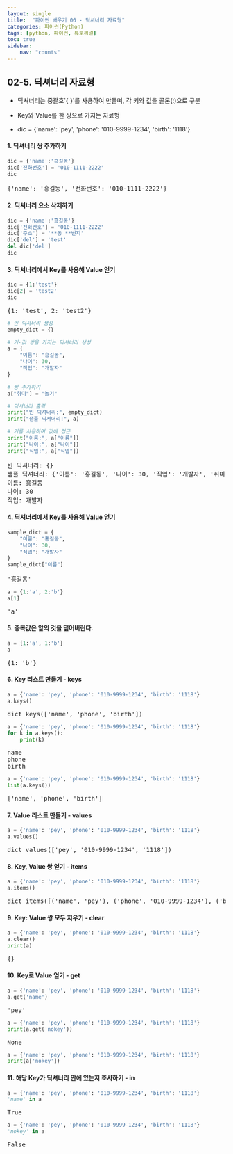 ```yaml
---
layout: single
title:  "파이썬 배우기 06 - 딕셔너리 자료형"
categories: 파이썬(Python)
tags: [python, 파이썬, 튜토리얼]
toc: true
sidebar:
    nav: "counts"
---
```


<head>
  <style>
    table.dataframe {
      white-space: normal;
      width: 100%;
      height: 240px;
      display: block;
      overflow: auto;
      font-family: Arial, sans-serif;
      font-size: 1rem;
      line-height: 20px;
      text-align: center;
      border: 0px !important;
    }

    table.dataframe th {
      text-align: center;
      font-weight: bold;
      padding: 8px;
    }

    table.dataframe td {
      text-align: center;
      padding: 8px;
    }

    table.dataframe tr:hover {
      background: #b8d1f3; 
    }

    .output_prompt {
      overflow: auto;
      font-size: 1rem;
      line-height: 1.45;
      border-radius: 0.3rem;
      -webkit-overflow-scrolling: touch;
      padding: 0.8rem;
      margin-top: 0;
      margin-bottom: 15px;
      font: 1rem Consolas, "Liberation Mono", Menlo, Courier, monospace;
      color: $code-text-color;
      border: solid 1px $border-color;
      border-radius: 0.3rem;
      word-break: normal;
      white-space: pre;
    }

  .dataframe tbody tr th:only-of-type {
      vertical-align: middle;
  }

  .dataframe tbody tr th {
      vertical-align: top;
  }

  .dataframe thead th {
      text-align: center !important;
      padding: 8px;
  }

  .page__content p {
      margin: 0 0 0px !important;
  }

  .page__content p > strong {
    font-size: 0.8rem !important;
  }

  </style>
</head>


## 02-5. 딕셔너리 자료형

- 딕셔너리는 중괄호'{ }'를 사용하여 만들며, 각 키와 값을 콜론(:)으로 구분

- Key와 Value를 한 쌍으로 가지는 자료형

- dic = {'name': 'pey', 'phone': '010-9999-1234', 'birth': '1118'}


#### 1. 딕셔너리 쌍 추가하기



```python
dic = {'name':'홍길동'}
dic['전화번호'] = '010-1111-2222'
dic
```

<pre>
{'name': '홍길동', '전화번호': '010-1111-2222'}
</pre>
#### 2. 딕셔너리 요소 삭제하기



```python
dic = {'name':'홍길동'}
dic['전화번호'] = '010-1111-2222'
dic['주소'] = '**동 **번지'
dic['del'] = 'test'
del dic['del']
dic
```

#### 3. 딕셔너리에서 Key를 사용해 Value 얻기



```python
dic = {1:'test'}
dic[2] = 'test2'
dic
```

<pre>
{1: 'test', 2: 'test2'}
</pre>

```python
# 빈 딕셔너리 생성
empty_dict = {}

# 키-값 쌍을 가지는 딕셔너리 생성
a = {
    "이름": "홍길동",
    "나이": 30,
    "직업": "개발자"
}

# 쌍 추가하기
a["취미"] = "놀기"

# 딕셔너리 출력
print("빈 딕셔너리:", empty_dict)
print("샘플 딕셔너리:", a)

# 키를 사용하여 값에 접근
print("이름:", a["이름"])
print("나이:", a["나이"])
print("직업:", a["직업"])

```

<pre>
빈 딕셔너리: {}
샘플 딕셔너리: {'이름': '홍길동', '나이': 30, '직업': '개발자', '취미': '놀기'}
이름: 홍길동
나이: 30
직업: 개발자
</pre>


#### 4. 딕셔너리에서 Key를 사용해 Value 얻기



```python
sample_dict = {
    "이름": "홍길동",
    "나이": 30,
    "직업": "개발자"
}
sample_dict["이름"]
```

<pre>
'홍길동'
</pre>

```python
a = {1:'a', 2:'b'}
a[1]
```

<pre>
'a'
</pre>

#### 5. 중복값은 앞의 것을 덮어버린다.



```python
a = {1:'a', 1:'b'}
a
```

<pre>
{1: 'b'}
</pre>

#### 6. Key 리스트 만들기 - keys



```python
a = {'name': 'pey', 'phone': '010-9999-1234', 'birth': '1118'}
a.keys()
```

<pre>
dict_keys(['name', 'phone', 'birth'])
</pre>

```python
a = {'name': 'pey', 'phone': '010-9999-1234', 'birth': '1118'}
for k in a.keys():
    print(k)
```

<pre>
name
phone
birth
</pre>

```python
a = {'name': 'pey', 'phone': '010-9999-1234', 'birth': '1118'}
list(a.keys())
```

<pre>
['name', 'phone', 'birth']
</pre>

#### 7. Value 리스트 만들기 - values



```python
a = {'name': 'pey', 'phone': '010-9999-1234', 'birth': '1118'}
a.values()
```

<pre>
dict_values(['pey', '010-9999-1234', '1118'])
</pre>

#### 8. Key, Value 쌍 얻기 - items



```python
a = {'name': 'pey', 'phone': '010-9999-1234', 'birth': '1118'}
a.items()
```

<pre>
dict_items([('name', 'pey'), ('phone', '010-9999-1234'), ('birth', '1118')])
</pre>

#### 9. Key: Value 쌍 모두 지우기 - clear



```python
a = {'name': 'pey', 'phone': '010-9999-1234', 'birth': '1118'}
a.clear()
print(a)
```

<pre>
{}
</pre>


#### 10. Key로 Value 얻기 - get



```python
a = {'name': 'pey', 'phone': '010-9999-1234', 'birth': '1118'}
a.get('name')
```

<pre>
'pey'
</pre>

```python
a = {'name': 'pey', 'phone': '010-9999-1234', 'birth': '1118'}
print(a.get('nokey'))
```

<pre>
None
</pre>

```python
a = {'name': 'pey', 'phone': '010-9999-1234', 'birth': '1118'}
print(a['nokey'])
```

#### 11. 해당 Key가 딕셔너리 안에 있는지 조사하기 - in



```python
a = {'name': 'pey', 'phone': '010-9999-1234', 'birth': '1118'}
'name' in a
```

<pre>
True
</pre>

```python
a = {'name': 'pey', 'phone': '010-9999-1234', 'birth': '1118'}
'nokey' in a
```

<pre>
False
</pre>
